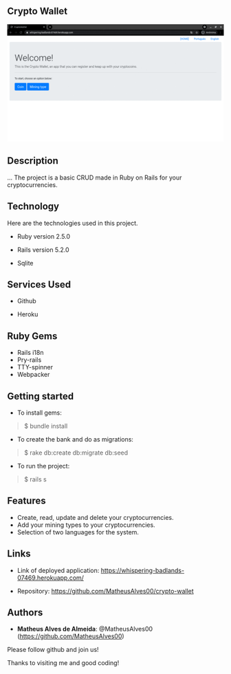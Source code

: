 ## Crypto Wallet

![Project Introduction](https://github.com/MatheusAlves00/crypto-wallet/blob/master/public/readme_images/introduction.gif)

## Description

...  The project is a basic CRUD made in Ruby on Rails for your cryptocurrencies.

## Technology

Here are the technologies used in  this  project.

*  Ruby version 2.5.0

*  Rails version  5.2.0

*  Sqlite

## Services Used

*  Github

*  Heroku

## Ruby Gems

*  Rails i18n
*  Pry-rails
*  TTY-spinner
*  Webpacker

## Getting started

*  To  install gems:

> $  bundle install

*  To  create the bank and  do  as  migrations:

> $  rake db:create db:migrate db:seed

*  To  run the project:

> $  rails  s

## Features

-  Create, read, update and delete your cryptocurrencies.
-  Add your mining types to your cryptocurrencies.
-  Selection of two languages for the system.

## Links

-  Link of deployed application:  https://whispering-badlands-07469.herokuapp.com/

-  Repository:  https://github.com/MatheusAlves00/crypto-wallet

## Authors

*  **Matheus Alves de Almeida**:  @MatheusAlves00  (https://github.com/MatheusAlves00)

Please follow github and  join us!

Thanks to  visiting me and  good coding!
